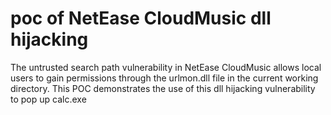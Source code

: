# poc of NetEase CloudMusic dll hijacking


The untrusted search path vulnerability in NetEase CloudMusic allows local users to gain permissions through the urlmon.dll file in the current working directory. This POC demonstrates the use of this dll hijacking vulnerability to pop up calc.exe


